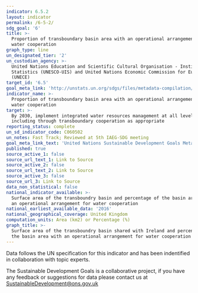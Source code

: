 ```yaml
---
indicator: 6.5.2
layout: indicator
permalink: /6-5-2/
sdg_goal: '6'
title: >-
  Proportion of transboundary basin area with an operational arrangement for
  water cooperation
graph_type: line
un_designated_tier: '2'
un_custodian_agency: >-
  United Nations Education and Scientific Cultural Organisation - Institute for
  Statistics (UNESCO-UIS) and United Nations Economic Commission for Europe
  (UNECE)
target_id: '6.5'
goal_meta_link: 'http://unstats.un.org/sdgs/files/metadata-compilation/Metadata-Goal-6.pdf'
indicator_name: >-
  Proportion of transboundary basin area with an operational arrangement for
  water cooperation
target: >-
  By 2030, implement integrated water resources management at all levels,
  including through transboundary cooperation as appropriate
reporting_status: complete
un_sd_indicator_code: C060502
un_notes: Fast Track; Reviewed at 5th IAEG-SDG meeting
goal_meta_link_text: 'United Nations Sustainable Development Goals Metadata: Goal 6 (pdf 428kB)'
published: true
source_active_1: false
source_url_text_1: Link to Source
source_active_2: false
source_url_text_2: Link to Source
source_active_3: false
source_url_3: Link to Source
data_non_statistical: false
national_indicator_available: >-
  Surface area of the transboundry basin and percentage of the basin area with
  an operational arrangement for water cooperation
national_earliest_available_data: '2016'
national_geographical_coverage: United Kingdom
computation_units: Area (km2) or Percentage (%)
graph_title: >-
  Surface area of the transboundry basin shared with Ireland and percentage of
  the basin area with an operational arrangement for water cooperation
---
```


Data follows the UN specification for this indicator and has been indentified in collaboration with topic experts.

The Sustainable Development Goals is a collaborative project, if you have any feedback or suggestions for data please contact us at <SustainableDevelopment@ons.gov.uk>
